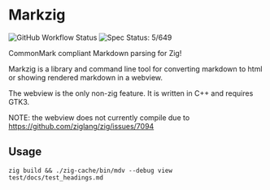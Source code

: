 # Markzig

![GitHub Workflow Status](https://img.shields.io/github/workflow/status/demizer/markzig/build)
![Spec Status: 5/649](https://img.shields.io/badge/tests-5%2F649-brightgreen.svg)

CommonMark compliant Markdown parsing for Zig!

Markzig is a library and command line tool for converting markdown to html or showing rendered markdown in a webview.

The webview is the only non-zig feature. It is written in C++ and requires GTK3.

NOTE: the webview does not currently compile due to https://github.com/ziglang/zig/issues/7094

## Usage

```
zig build && ./zig-cache/bin/mdv --debug view test/docs/test_headings.md
```

